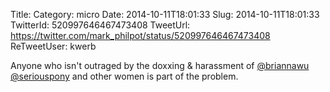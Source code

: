 Title: 
Category: micro
Date: 2014-10-11T18:01:33
Slug: 2014-10-11T18:01:33
TwitterId: 520997646467473408
TweetUrl: https://twitter.com/mark_philpot/status/520997646467473408
ReTweetUser: kwerb

<i class="fa fa-retweet" aria-hidden="true"></i> Anyone who isn't outraged by the doxxing &amp; harassment of [@briannawu](https://twitter.com/briannawu) [@seriouspony](https://twitter.com/seriouspony) and other women is part of the problem.